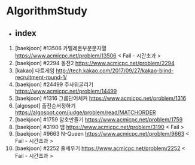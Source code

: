 # AlgorithmStudy

- ## index

1. [baekjoon] #13506 카멜레온부분문자열
https://www.acmicpc.net/problem/13506
< Fail - 시간초과 >
2. [baekjoon] #2294 동전2
https://www.acmicpc.net/problem/2294
3. [kakao] 다트게임
http://tech.kakao.com/2017/09/27/kakao-blind-recruitment-round-1/
4. [baekjoon] #24499 주사위굴리기
https://www.acmicpc.net/problem/14499
5. [baekjoon] #1316 그룹단어체커
https://www.acmicpc.net/problem/1316
6. [algospot] 출전순서정하기
https://algospot.com/judge/problem/read/MATCHORDER
7. [baekjoon] #1759 암호만들기
https://www.acmicpc.net/problem/1759
8. [baekjoon] #3190 뱀
https://www.acmicpc.net/problem/3190
< Fail >
9. [baekjoon] #9663 N-Queen
https://www.acmicpc.net/problem/9663
< Fail - 시간초과 >
10. [baekjoon] #2252 줄세우기
https://www.acmicpc.net/problem/2252
< Fail - 시간초과 >
